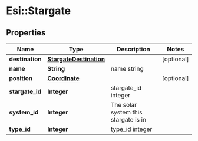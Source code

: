 # Esi::Stargate

## Properties
Name | Type | Description | Notes
------------ | ------------- | ------------- | -------------
**destination** | [**StargateDestination**](StargateDestination.md) |  | [optional] 
**name** | **String** | name string | 
**position** | [**Coordinate**](Coordinate.md) |  | [optional] 
**stargate_id** | **Integer** | stargate_id integer | 
**system_id** | **Integer** | The solar system this stargate is in | 
**type_id** | **Integer** | type_id integer | 


